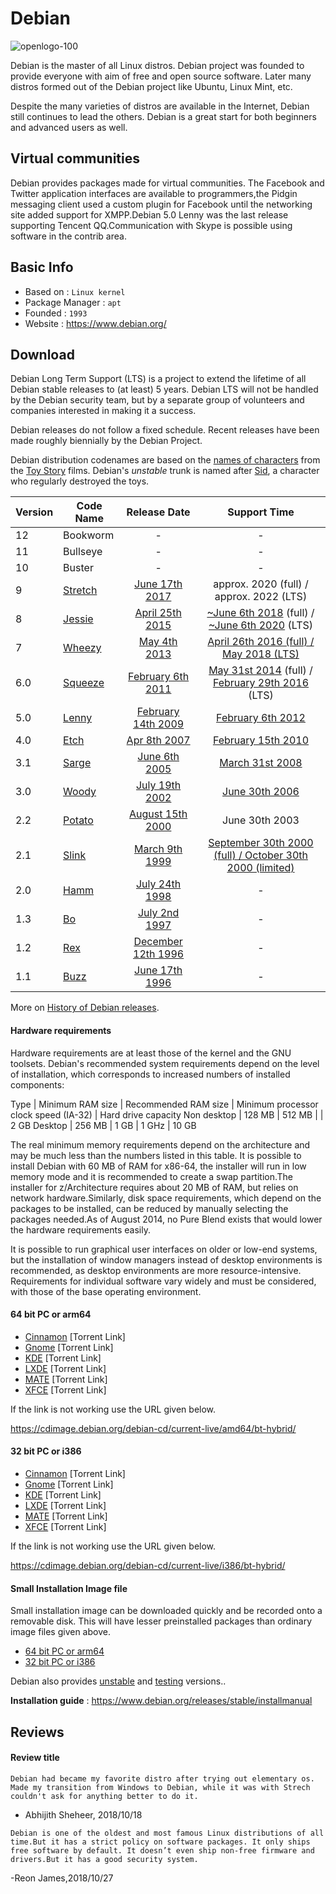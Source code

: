 # Debian

![openlogo-100](https://www.debian.org/logos/openlogo.svg)

Debian is the master of all Linux distros. Debian project was founded to provide everyone with aim of free and open source software. Later many distros formed out of the Debian project like Ubuntu, Linux Mint, etc.

Despite the many varieties of distros are available in the Internet, Debian still continues to lead the others. Debian is a great start for both beginners and advanced users as well.

## Virtual communities

Debian provides packages made for virtual communities. The Facebook and Twitter application interfaces are available to programmers,the Pidgin messaging client used a custom plugin for Facebook until the networking site added support for XMPP.Debian 5.0 Lenny was the last release supporting Tencent QQ.Communication with Skype is possible using software in the contrib area.
 
## Basic Info

* Based on : `Linux kernel`
* Package Manager : `apt` 
* Founded : `1993`
* Website : https://www.debian.org/

## Download

Debian Long Term Support (LTS) is a project to extend the lifetime of all Debian stable releases to (at least) 5 years. Debian LTS will not be handled by the Debian security team, but by a separate group of volunteers and companies interested in making it a success.

Debian releases do not follow a fixed schedule. Recent releases have been made roughly biennially by the Debian Project.

Debian distribution codenames are based on the [names of characters](https://en.wikipedia.org/wiki/List_of_Toy_Story_characters) from the [Toy Story](https://en.wikipedia.org/wiki/Toy_Story_(franchise)) films. Debian's *unstable* trunk is named after [Sid](https://en.wikipedia.org/wiki/List_of_Toy_Story_characters#Sid_Phillips), a character who regularly destroyed the toys.

| Version | Code Name                                        |                         Release Date                         |                         Support Time                         |
| ------- | ------------------------------------------------ | :----------------------------------------------------------: | :----------------------------------------------------------: |
| 12      | Bookworm                                         |                              -                               |                              -                               |
| 11      | Bullseye                                         |                              -                               |                              -                               |
| 10      | Buster                                           |                              -                               |                              -                               |
| 9       | [Stretch](https://wiki.debian.org/DebianStretch) | [June 17th 2017](https://www.debian.org/News/2017/20170617)  |           approx. 2020 (full) / approx. 2022 (LTS)           |
| 8       | [Jessie](https://wiki.debian.org/DebianJessie)   | [April 25th 2015](https://www.debian.org/News/2015/20150426) | [~June 6th 2018](https://www.debian.org/security/faq#lifespan) (full) / [~June 6th 2020](https://wiki.debian.org/LTS) (LTS) |
| 7       | [Wheezy](https://wiki.debian.org/DebianWheezy)   |  [May 4th 2013](https://www.debian.org/News/2013/20130504)   | [April 26th 2016 (full) / May 2018 (LTS)](https://www.debian.org/News/2018/20180601) |
| 6.0     | [Squeeze](https://wiki.debian.org/DebianSqueeze) | [February 6th 2011](https://www.debian.org/News/2011/20110205a) | [May 31st 2014](https://www.debian.org/security/2014/dsa-2907) (full) / [February 29th 2016](https://www.debian.org/News/2014/20140424.html) (LTS) |
| 5.0     | [Lenny](https://wiki.debian.org/DebianLenny)     | [February 14th 2009](https://www.debian.org/News/2009/20090214) | [February 6th 2012](https://lists.debian.org/debian-security-announce/2011/msg00238.html) |
| 4.0     | [Etch](https://wiki.debian.org/DebianEtch)       |  [Apr 8th 2007](https://www.debian.org/News/2007/20070408)   | [February 15th 2010](https://www.debian.org/News/2010/20100121) |
| 3.1     | [Sarge](https://wiki.debian.org/DebianSarge)     |  [June 6th 2005](https://www.debian.org/News/2005/20050606)  | [March 31st 2008](https://www.debian.org/News/2008/20080229) |
| 3.0     | [Woody](https://wiki.debian.org/DebianWoody)     | [July 19th 2002](https://www.debian.org/News/2002/20020719)  | [June 30th 2006](https://www.debian.org/News/2006/20060601)  |
| 2.2     | [Potato](https://wiki.debian.org/DebianPotato)   | [August 15th 2000](https://www.debian.org/News/2000/20000815) |                        June 30th 2003                        |
| 2.1     | [Slink](https://wiki.debian.org/DebianSlink)     | [March 9th 1999](https://www.debian.org/News/1999/19990309)  | [September 30th 2000 (full) / October 30th 2000 (limited)](https://lists.debian.org/debian-security-announce/2000/msg00043.html) |
| 2.0     | [Hamm](https://wiki.debian.org/DebianHamm)       | [July 24th 1998](https://www.debian.org/News/1998/19980724)  |                              -                               |
| 1.3     | [Bo](https://wiki.debian.org/DebianBo)           |  [July 2nd 1997](https://www.debian.org/News/1997/19970602)  |                              -                               |
| 1.2     | [Rex](https://wiki.debian.org/DebianRex)         | [December 12th 1996](https://lists.debian.org/debian-announce/1996/msg00026.html) |                              -                               |
| 1.1     | [Buzz](https://wiki.debian.org/DebianBuzz)       | [June 17th 1996](https://lists.debian.org/debian-announce/1996/msg00021.html) |                              -                               |

More on [History of Debian releases](https://www.debian.org/doc/manuals/project-history/ch-releases.en.html).
#### Hardware requirements
Hardware requirements are at least those of the kernel and the GNU toolsets. Debian's recommended system requirements depend on the level of installation, which corresponds to increased numbers of installed components:

Type        |	Minimum RAM size |	Recommended RAM size |	Minimum processor clock speed (IA-32) |	Hard drive capacity
Non desktop |	128 MB           |	512 MB 	             |	                                      |    2 GB
Desktop     |	256 MB           |	1 GB                 |	1 GHz                                 |	   10 GB 

The real minimum memory requirements depend on the architecture and may be much less than the numbers listed in this table. It is possible to install Debian with 60 MB of RAM for x86-64, the installer will run in low memory mode and it is recommended to create a swap partition.The installer for z/Architecture requires about 20 MB of RAM, but relies on network hardware.Similarly, disk space requirements, which depend on the packages to be installed, can be reduced by manually selecting the packages needed.As of August 2014, no Pure Blend exists that would lower the hardware requirements easily.

It is possible to run graphical user interfaces on older or low-end systems, but the installation of window managers instead of desktop environments is recommended, as desktop environments are more resource-intensive. Requirements for individual software vary widely and must be considered, with those of the base operating environment. 

#### 64 bit PC or arm64

- [Cinnamon](https://cdimage.debian.org/debian-cd/current-live/amd64/bt-hybrid/debian-live-9.5.0-amd64-cinnamon.iso.torrent) [Torrent Link]
- [Gnome](https://cdimage.debian.org/debian-cd/current-live/amd64/bt-hybrid/debian-live-9.5.0-amd64-gnome.iso.torrent) [Torrent Link]
- [KDE](https://cdimage.debian.org/debian-cd/current-live/amd64/bt-hybrid/debian-live-9.5.0-amd64-kde.iso.torrent) [Torrent Link]
- [LXDE](https://cdimage.debian.org/debian-cd/current-live/amd64/bt-hybrid/debian-live-9.5.0-amd64-lxde.iso.torrent) [Torrent Link]
- [MATE](https://cdimage.debian.org/debian-cd/current-live/amd64/bt-hybrid/debian-live-9.5.0-amd64-mate.iso.torrent) [Torrent Link]
- [XFCE](https://cdimage.debian.org/debian-cd/current-live/amd64/bt-hybrid/debian-live-9.5.0-amd64-xfce.iso.torrent) [Torrent Link]

If the link is not working use the URL given below.

https://cdimage.debian.org/debian-cd/current-live/amd64/bt-hybrid/

#### 32 bit PC or i386

- [Cinnamon](https://cdimage.debian.org/debian-cd/current-live/i386/bt-hybrid/debian-live-9.5.0-i386-cinnamon.iso.torrent) [Torrent Link]
- [Gnome](https://cdimage.debian.org/debian-cd/current-live/i386/bt-hybrid/debian-live-9.5.0-i386-gnome.iso.torrent) [Torrent Link]
- [KDE](https://cdimage.debian.org/debian-cd/current-live/i386/bt-hybrid/debian-live-9.5.0-i386-kde.iso.torrent) [Torrent Link]
- [LXDE](https://cdimage.debian.org/debian-cd/current-live/i386/bt-hybrid/debian-live-9.5.0-i386-lxde.iso.torrent) [Torrent Link]
- [MATE](https://cdimage.debian.org/debian-cd/current-live/i386/bt-hybrid/debian-live-9.5.0-i386-mate.iso.torrent) [Torrent Link]
- [XFCE](https://cdimage.debian.org/debian-cd/current-live/i386/bt-hybrid/debian-live-9.5.0-i386-xfce.iso.torrent) [Torrent Link]

If the link is not working use the URL given below.

https://cdimage.debian.org/debian-cd/current-live/i386/bt-hybrid/

#### Small Installation Image file

Small installation image can be downloaded quickly and be recorded onto a removable disk. This will have lesser preinstalled packages than ordinary image files given above.

- [64 bit PC or arm64](https://cdimage.debian.org/debian-cd/current/amd64/iso-cd/debian-9.5.0-amd64-netinst.iso)
- [32 bit PC or i386](https://cdimage.debian.org/debian-cd/current/i386/iso-cd/debian-9.5.0-i386-netinst.iso)

Debian also provides [unstable](https://wiki.debian.org/DebianUnstable) and [testing](https://wiki.debian.org/DebianTesting) versions..

**Installation guide** : https://www.debian.org/releases/stable/installmanual

## Reviews

#### Review title

```
Debian had became my favorite distro after trying out elementary os. Made my transition from Windows to Debian, while it was with Strech couldn't ask for anything better to do it.
```
- Abhijith Sheheer, 2018/10/18

```
Debian is one of the oldest and most famous Linux distributions of all time.But it has a strict policy on software packages. It only ships free software by default. It doesn’t even ship non-free firmware and drivers.But it has a good security system.
```
-Reon James,2018/10/27

```
